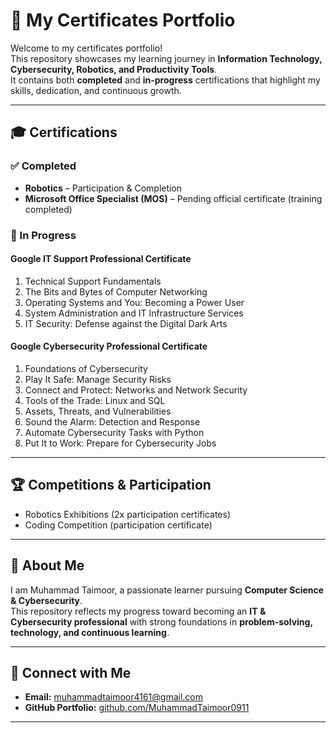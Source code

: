 # 📜 My Certificates Portfolio

Welcome to my certificates portfolio!  
This repository showcases my learning journey in **Information Technology, Cybersecurity, Robotics, and Productivity Tools**.  
It contains both **completed** and **in-progress** certifications that highlight my skills, dedication, and continuous growth.

---

## 🎓 Certifications

### ✅ Completed
- **Robotics** – Participation & Completion
- **Microsoft Office Specialist (MOS)** – Pending official certificate (training completed)

### 📘 In Progress
#### Google IT Support Professional Certificate
1. Technical Support Fundamentals  
2. The Bits and Bytes of Computer Networking  
3. Operating Systems and You: Becoming a Power User  
4. System Administration and IT Infrastructure Services  
5. IT Security: Defense against the Digital Dark Arts  

#### Google Cybersecurity Professional Certificate
1. Foundations of Cybersecurity  
2. Play It Safe: Manage Security Risks  
3. Connect and Protect: Networks and Network Security  
4. Tools of the Trade: Linux and SQL  
5. Assets, Threats, and Vulnerabilities  
6. Sound the Alarm: Detection and Response  
7. Automate Cybersecurity Tasks with Python  
8. Put It to Work: Prepare for Cybersecurity Jobs  

---

## 🏆 Competitions & Participation
- Robotics Exhibitions (2x participation certificates)  
- Coding Competition (participation certificate)  

---

## 📌 About Me
I am Muhammad Taimoor, a passionate learner pursuing **Computer Science & Cybersecurity**.  
This repository reflects my progress toward becoming an **IT & Cybersecurity professional** with strong foundations in **problem-solving, technology, and continuous learning**.

---

## 🔗 Connect with Me
- **Email:** muhammadtaimoor4161@gmail.com   
- **GitHub Portfolio:** [github.com/MuhammadTaimoor0911](https://github.com/MuhammadTaimoor0911)

---
